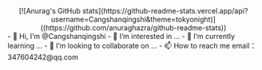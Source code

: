 <div id="title" align=center>
[![Anurag's GitHub stats](https://github-readme-stats.vercel.app/api?username=Cangshanqingshi&theme=tokyonight)]((https://github.com/anuraghazra/github-readme-stats))

</div>
- 👋 Hi, I’m @Cangshanqingshi
- 👀 I’m interested in ...
- 🌱 I’m currently learning ...
- 💞️ I’m looking to collaborate on ...
- 📫 How to reach me email：347604242@qq.com

<!---
Cangshanqingshi/Cangshanqingshi is a ✨ special ✨ repository because its `README.md` (this file) appears on your GitHub profile.
You can click the Preview link to take a look at your changes.
--->
